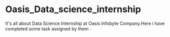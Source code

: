 # Oasis_Data_science_internship
It's all  about Data Science Internship at Oasis Infobyte Company.Here i have completed some task assigned by them .
